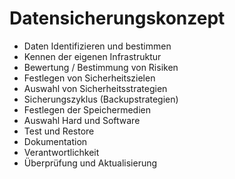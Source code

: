 # Datensicherungskonzept
+ Daten Identifizieren und bestimmen
+ Kennen der eigenen Infrastruktur
+ Bewertung / Bestimmung von Risiken
+ Festlegen von Sicherheitszielen
+ Auswahl von Sicherheitsstrategien
+ Sicherungszyklus (Backupstrategien)
+ Festlegen der Speichermedien
+ Auswahl Hard und Software
+ Test und Restore
+ Dokumentation
+ Verantwortlichkeit
+ Überprüfung und Aktualisierung